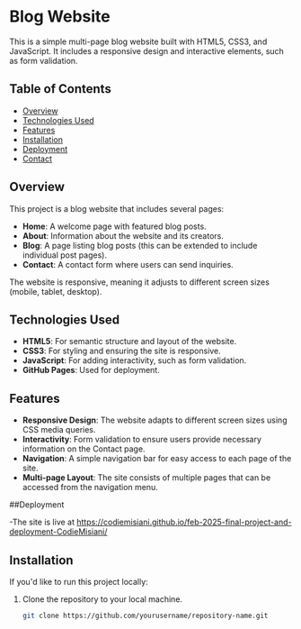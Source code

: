 # Blog Website

This is a simple multi-page blog website built with HTML5, CSS3, and JavaScript. It includes a responsive design and interactive elements, such as form validation.

## Table of Contents

- [Overview](#overview)
- [Technologies Used](#technologies-used)
- [Features](#features)
- [Installation](#installation)
- [Deployment](#deployment)
- [Contact](#contact)

## Overview

This project is a blog website that includes several pages:

- **Home**: A welcome page with featured blog posts.
- **About**: Information about the website and its creators.
- **Blog**: A page listing blog posts (this can be extended to include individual post pages).
- **Contact**: A contact form where users can send inquiries.

The website is responsive, meaning it adjusts to different screen sizes (mobile, tablet, desktop).

## Technologies Used

- **HTML5**: For semantic structure and layout of the website.
- **CSS3**: For styling and ensuring the site is responsive.
- **JavaScript**: For adding interactivity, such as form validation.
- **GitHub Pages**: Used for deployment.

## Features

- **Responsive Design**: The website adapts to different screen sizes using CSS media queries.
- **Interactivity**: Form validation to ensure users provide necessary information on the Contact page.
- **Navigation**: A simple navigation bar for easy access to each page of the site.
- **Multi-page Layout**: The site consists of multiple pages that can be accessed from the navigation menu.

##Deployment 

-The site is live at https://codiemisiani.github.io/feb-2025-final-project-and-deployment-CodieMisiani/

## Installation

If you'd like to run this project locally:

1. Clone the repository to your local machine.
   ```bash
   git clone https://github.com/yourusername/repository-name.git
   ```
